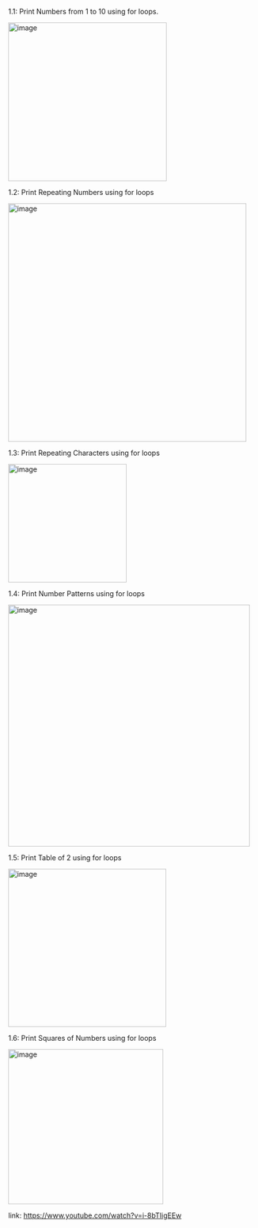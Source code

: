 1.1: Print Numbers from 1 to 10 using for loops.

<img width="320" alt="image" src="https://github.com/user-attachments/assets/1538ab83-aa94-4365-a92b-9d1faea6e0d5">


1.2: Print Repeating Numbers using for loops

<img width="481" alt="image" src="https://github.com/user-attachments/assets/e194cb52-13b8-4411-a16e-4ed8d68e3757">


1.3: Print Repeating Characters using for loops

<img width="239" alt="image" src="https://github.com/user-attachments/assets/ef267301-7187-49e0-a006-82b1ad59f4fb">

1.4: Print Number Patterns using for loops

<img width="488" alt="image" src="https://github.com/user-attachments/assets/2037bdf3-2204-4f8d-88ed-91069b80df4d">

1.5: Print Table of 2 using for loops

<img width="319" alt="image" src="https://github.com/user-attachments/assets/7973e214-b71d-409d-a8d8-036651e5c052">

1.6: Print Squares of Numbers using for loops

<img width="313" alt="image" src="https://github.com/user-attachments/assets/62aa767b-ccaf-42c4-b47f-4e79d52e4073">


link: https://www.youtube.com/watch?v=i-8bTIigEEw
